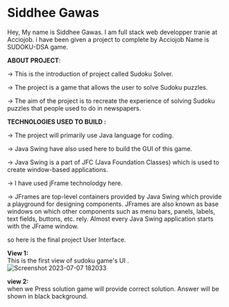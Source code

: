 
# Siddhee Gawas

Hey, My name is Siddhee Gawas. I am full stack web developper tranie at Acciojob.
i have been given a project to complete by Acciojob Name is SUDOKU-DSA game.

**ABOUT PROJECT**:

-> This is the introduction of project called Sudoku Solver.

-> The project is a game that allows the user to solve Sudoku puzzles.

-> The aim of the project is to recreate the experience of solving Sudoku puzzles that people used to do in newspapers.

**TECHNOLOGIES USED TO BUILD :**

-> The project will primarily use Java language for coding.

-> Java Swing have also used here to build the GUI of this game.

-> Java Swing is a part of JFC (Java Foundation Classes) which is used to create window-based applications.

-> I have used jFrame technolodgy here.

-> JFrames are top-level containers provided by Java Swing which provide a playground for designing components.
   JFrames are also known as base windows on which other components such as menu bars, panels, labels, text fields, buttons, etc. rely.
   Almost every Java Swing application starts with the JFrame window.
   
so here is the final project User Interface.

**View 1:**    
This is the first view of sudoku game's UI .
![Screenshot 2023-07-07 182033](https://github.com/siddheegawas/SudokuSolver/assets/87761639/8f0c5864-f64b-4343-82a9-1846fb8d9724)




**view 2:**  
when we Press solution game will provide correct solution. Answer will be shown in black background.

